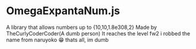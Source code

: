 # OmegaExpantaNum.js
A library that allows numbers up to {10,10,1.8e308,2} Made by TheCurlyCoderCoder(A dumb person)
It reaches the level fw2
i robbed the name from naruyoko 😁
thats all, im dumb
